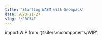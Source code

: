 ```yaml
---
title: 'Starting WASM with Snowpack'
date: 2020-11-27
slug: '/E0C34F'
---
```


import WIP from '@site/src/components/WIP'

<WIP state="translating" />
